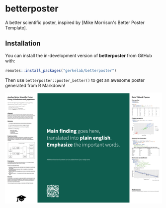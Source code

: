 # betterposter

<!-- badges: start -->
<!-- badges: end -->

A better scientific poster, inspired by [Mike Morrison's Better Poster Template].

## Installation

You can install the in-development version of **betterposter** from GitHub with:

``` r
remotes::install_packages("gerkelab/betterposter")
```

Then use `betterposter::poster_better()` to get an awesome poster generated from R Markdown!

![](man/figures/betterposter-example.png)
